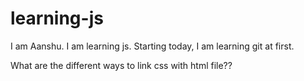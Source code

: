 # learning-js

I am Aanshu. I am learning js. Starting today, I am learning git at first.

What are the different ways to link css with html file??